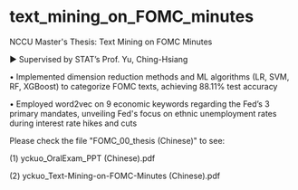 # text_mining_on_FOMC_minutes
NCCU Master's Thesis: Text Mining on FOMC Minutes 
<br />


▶ Supervised by STAT’s Prof. Yu, Ching-Hsiang

   • Implemented dimension reduction methods and ML algorithms (LR, SVM, RF, XGBoost) to categorize FOMC texts, achieving 88.11% test accuracy
   
   • Employed word2vec on 9 economic keywords regarding the Fed’s 3 primary mandates, unveiling Fed's focus on ethnic unemployment rates during interest rate hikes and cuts 
<br />
   

Please check the file "FOMC_00_thesis (Chinese)" to see:

(1) yckuo_OralExam_PPT (Chinese).pdf

(2) yckuo_Text-Mining-on-FOMC-Minutes (Chinese).pdf

